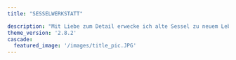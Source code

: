 ```yaml
---
title: "SESSELWERKSTATT"

description: "Mit Liebe zum Detail erwecke ich alte Sessel zu neuem Leben. In Handarbeit erneuere ich Wiener Geflecht und Bespannungen und versehe Holz mit neuem Glanz. So entsteht eitloses Design für Möbelstücke, die Jahrhunderte überdauern."
theme_version: '2.8.2'
cascade:
  featured_image: '/images/title_pic.JPG'
---
```


